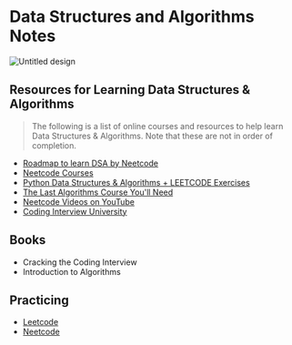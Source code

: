 # Data Structures and Algorithms Notes

![Untitled design](https://github.com/izzatkarimov/DSA-Notes/assets/108251704/44dda9d8-a66b-45c8-a602-6487ff6fa762)

## Resources for Learning Data Structures & Algorithms
> The following is a list of online courses and resources to help learn Data Structures & Algorithms. Note that these are not in order of completion.
- [Roadmap to learn DSA by Neetcode](https://neetcode.io/roadmap)
- [Neetcode Courses](https://neetcode.io/courses)
- [Python Data Structures & Algorithms + LEETCODE Exercises](https://www.udemy.com/course/data-structures-algorithms-python/?couponCode=ACCAGE0923)
- [The Last Algorithms Course You'll Need](https://frontendmasters.com/courses/algorithms/)
- [Neetcode Videos on YouTube](https://www.youtube.com/@NeetCode)
- [Coding Interview University](https://github.com/jwasham/coding-interview-university)

## Books
- Cracking the Coding Interview
- Introduction to Algorithms

## Practicing
- [Leetcode](https://leetcode.com/)
- [Neetcode](https://neetcode.io/practice)
